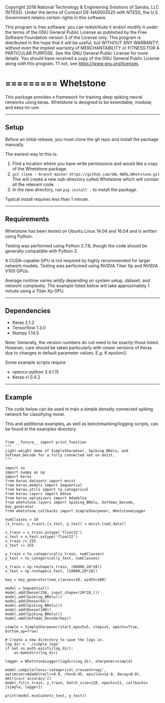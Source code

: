 Copyright 2018 National Technology & Engineering Solutions of Sandia, LLC (NTESS). Under the terms of Contract DE-NA0003525 with NTESS, the U.S. Government retains certain rights in this software.

This program is free software: you can redistribute it and/or modify it under the terms of the GNU General Public License as published by the Free Software Foundation version 3 of the License only. This program is distributed in the hope that it will be useful, but WITHOUT ANY WARRANTY; without even the implied warranty of MERCHANTABILITY or FITNESS FOR A PARTICULAR PURPOSE.  See the GNU General Public License for more details. You should have received a copy of the GNU General Public License along with this program. Tf not, see https://www.gnu.org/licenses.
    
=========
Whetstone
=========

This package provides a framework for training deep spiking neural networks using keras.
Whetstone is designed to be extendable, modular, and easy-to-use.

--------
Setup
--------
Before an initial release, you must clone the git repo and install the package manually.

The easiest way to this is:
1. Find a location where you have write permissions and would like a copy of the Whetstone package.
2. `git clone --branch master
https://github.com/SNL-NERL/Whetstone.git`
This will create a new sub-directory called Whetstone which will contain all the relevant code.
3. In the new directory, run `pip install .` to install the package.

Typical install requires less than 1 minute.

-------
Requirements
-------
Whetstone has been tested on Ubuntu Linux 14.04 and 16.04 and is written using Python.

Testing was performed using Python 2.7.6, though the code should be generally compatible with Python 3.

A CUDA-capable GPU is not required by highly recommended for larger network models.  Testing was performed using NVIDIA Titan Xp and NVIDIA V100 GPUs.

Average runtime varies wildly depending on system setup, dataset, and network complexity.  The example listed below will take approximately 1 minute using a Titan Xp GPU.

-------
Dependencies
-------

- Keras 2.1.2
- Tensorflow 1.3.0
- Numpy 1.14.5

Note:  Generally, the version numbers do not need to be exactly those listed.  However, care should be taken particularly with newer versions of Keras due to changes in default parameter values.
E.g. K.epsilon()

Some example scripts require
- opencv-python 3.4.1.15
- Keras-rl 0.4.2

------
Example
------
The code below can be used to train a simple densely connected spiking network for classifying mnist.

This and additional examples, as well as benchmarking/logging scripts, can be found in the examples directory.

```

from __future__ import print_function
"""
Light-weight demo of SimpleSharpener, Spiking_BRelu, and Softmax_Decode for a fully connected net on mnist.
"""

import os
import numpy as np
import keras
from keras.datasets import mnist
from keras.models import Sequential
from keras.utils import to_categorical
from keras.layers import Dense
from keras.optimizers import Adadelta
from whetstone.layers import Spiking_BRelu, Softmax_Decode, key_generator
from whetstone.callbacks import SimpleSharpener, WhetstoneLogger

numClasses = 10
(x_train, y_train),(x_test, y_test) = mnist.load_data()

x_train = x_train.astype('float32')
x_test = x_test.astype('float32')
x_train /= 255
x_test /= 255

y_train = to_categorical(y_train, numClasses)
y_test = to_categorical(y_test, numClasses)

x_train = np.reshape(x_train, (60000,28*28))
x_test = np.reshape(x_test, (10000,28*28))

key = key_generator(num_classes=10, width=100)

model = Sequential()
model.add(Dense(256, input_shape=(28*28,)))
model.add(Spiking_BRelu())
model.add(Dense(64))
model.add(Spiking_BRelu())
model.add(Dense(100))
model.add(Spiking_BRelu())
model.add(Softmax_Decode(key))

simple = SimpleSharpener(start_epoch=5, steps=5, epochs=True, bottom_up=True)

# Create a new directory to save the logs in.
log_dir = './simple_logs'
if not os.path.exists(log_dir):
    os.makedirs(log_dir)

logger = WhetstoneLogger(logdir=log_dir, sharpener=simple)

model.compile(loss='categorical_crossentropy', optimizer=Adadelta(lr=4.0, rho=0.95, epsilon=1e-8, decay=0.0), metrics=['accuracy'])
model.fit(x_train, y_train, batch_size=128, epochs=21, callbacks=[simple, logger])

print(model.evaluate(x_test, y_test))
```
